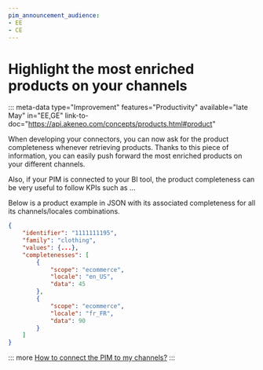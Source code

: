 ```yaml
---
pim_announcement_audience:
- EE
- CE
---
```


# Highlight the most enriched products on your channels
::: meta-data type="Improvement" features="Productivity" available="late May" in="EE,GE" link-to-doc="https://api.akeneo.com/concepts/products.html#product"

When developing your connectors, you can now ask for the product completeness whenever retrieving products. Thanks to this piece of information, you can easily push forward the most enriched products on your different channels.

Also, if your PIM is connected to your BI tool, the product completeness can be very useful to follow KPIs such as ...

Below is a product example in JSON with its associated completeness for all its channels/locales combinations.
```json
{
    "identifier": "1111111195",
    "family": "clothing",
    "values": {...},
    "completenesses": [
        {
            "scope": "ecommerce",
            "locale": "en_US",
            "data": 45
        },
        {
            "scope": "ecommerce",
            "locale": "fr_FR",
            "data": 90
        }
    ]
}
```

::: more
[How to connect the PIM to my channels?](../articles/how-to-connect-my-pim.html)
:::
